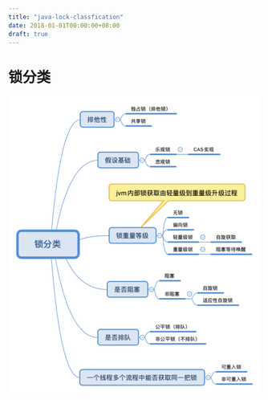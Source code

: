 ```yaml
---
title: "java-lock-classfication"
date: 2018-01-01T00:00:00+08:00
draft: true
---
```

# 锁分类
![锁分类](../../../picture/锁分类.png)